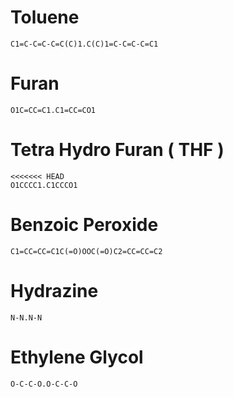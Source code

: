 # Toluene
```smiles
C1=C-C=C-C=C(C)1.C(C)1=C-C=C-C=C1
```

# Furan
```smiles
O1C=CC=C1.C1=CC=CO1
```

# Tetra Hydro Furan ( THF )
```smiles
<<<<<<< HEAD
O1CCCC1.C1CCCO1
```


# Benzoic Peroxide
```smiles
C1=CC=CC=C1C(=O)OOC(=O)C2=CC=CC=C2
```
# Hydrazine
```smiles
N-N.N-N
```
# Ethylene Glycol
```smiles
O-C-C-O.O-C-C-O
```